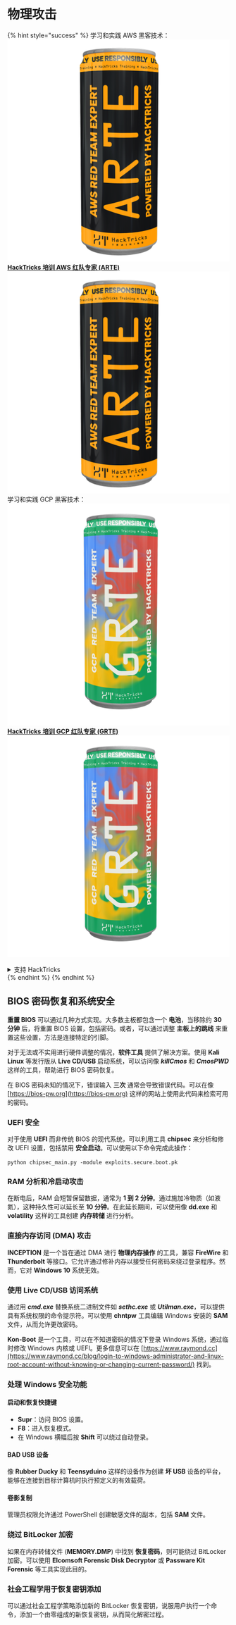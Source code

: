 # 物理攻击

{% hint style="success" %}
学习和实践 AWS 黑客技术：<img src="/.gitbook/assets/arte.png" alt="" data-size="line">[**HackTricks 培训 AWS 红队专家 (ARTE)**](https://training.hacktricks.xyz/courses/arte)<img src="/.gitbook/assets/arte.png" alt="" data-size="line">\
学习和实践 GCP 黑客技术：<img src="/.gitbook/assets/grte.png" alt="" data-size="line">[**HackTricks 培训 GCP 红队专家 (GRTE)**<img src="/.gitbook/assets/grte.png" alt="" data-size="line">](https://training.hacktricks.xyz/courses/grte)

<details>

<summary>支持 HackTricks</summary>

* 查看 [**订阅计划**](https://github.com/sponsors/carlospolop)!
* **加入** 💬 [**Discord 群组**](https://discord.gg/hRep4RUj7f) 或 [**Telegram 群组**](https://t.me/peass) 或 **关注** 我们的 **Twitter** 🐦 [**@hacktricks\_live**](https://twitter.com/hacktricks\_live)**.**
* **通过向** [**HackTricks**](https://github.com/carlospolop/hacktricks) 和 [**HackTricks Cloud**](https://github.com/carlospolop/hacktricks-cloud) GitHub 仓库提交 PR 分享黑客技巧。

</details>
{% endhint %}
{% endhint %}

## BIOS 密码恢复和系统安全

**重置 BIOS** 可以通过几种方式实现。大多数主板都包含一个 **电池**，当移除约 **30 分钟** 后，将重置 BIOS 设置，包括密码。或者，可以通过调整 **主板上的跳线** 来重置这些设置，方法是连接特定的引脚。

对于无法或不实用进行硬件调整的情况，**软件工具** 提供了解决方案。使用 **Kali Linux** 等发行版从 **Live CD/USB** 启动系统，可以访问像 **_killCmos_** 和 **_CmosPWD_** 这样的工具，帮助进行 BIOS 密码恢复。

在 BIOS 密码未知的情况下，错误输入 **三次** 通常会导致错误代码。可以在像 [https://bios-pw.org](https://bios-pw.org) 这样的网站上使用此代码来检索可用的密码。

### UEFI 安全

对于使用 **UEFI** 而非传统 BIOS 的现代系统，可以利用工具 **chipsec** 来分析和修改 UEFI 设置，包括禁用 **安全启动**。可以使用以下命令完成此操作：

`python chipsec_main.py -module exploits.secure.boot.pk`

### RAM 分析和冷启动攻击

在断电后，RAM 会短暂保留数据，通常为 **1 到 2 分钟**。通过施加冷物质（如液氮），这种持久性可以延长至 **10 分钟**。在此延长期间，可以使用像 **dd.exe** 和 **volatility** 这样的工具创建 **内存转储** 进行分析。

### 直接内存访问 (DMA) 攻击

**INCEPTION** 是一个旨在通过 DMA 进行 **物理内存操作** 的工具，兼容 **FireWire** 和 **Thunderbolt** 等接口。它允许通过修补内存以接受任何密码来绕过登录程序。然而，它对 **Windows 10** 系统无效。

### 使用 Live CD/USB 访问系统

通过用 **_cmd.exe_** 替换系统二进制文件如 **_sethc.exe_** 或 **_Utilman.exe_**，可以提供具有系统权限的命令提示符。可以使用 **chntpw** 工具编辑 Windows 安装的 **SAM** 文件，从而允许更改密码。

**Kon-Boot** 是一个工具，可以在不知道密码的情况下登录 Windows 系统，通过临时修改 Windows 内核或 UEFI。更多信息可以在 [https://www.raymond.cc](https://www.raymond.cc/blog/login-to-windows-administrator-and-linux-root-account-without-knowing-or-changing-current-password/) 找到。

### 处理 Windows 安全功能

#### 启动和恢复快捷键

- **Supr**：访问 BIOS 设置。
- **F8**：进入恢复模式。
- 在 Windows 横幅后按 **Shift** 可以绕过自动登录。

#### BAD USB 设备

像 **Rubber Ducky** 和 **Teensyduino** 这样的设备作为创建 **坏 USB** 设备的平台，能够在连接到目标计算机时执行预定义的有效载荷。

#### 卷影复制

管理员权限允许通过 PowerShell 创建敏感文件的副本，包括 **SAM** 文件。

### 绕过 BitLocker 加密

如果在内存转储文件 (**MEMORY.DMP**) 中找到 **恢复密码**，则可能绕过 BitLocker 加密。可以使用 **Elcomsoft Forensic Disk Decryptor** 或 **Passware Kit Forensic** 等工具实现此目的。

### 社会工程学用于恢复密钥添加

可以通过社会工程学策略添加新的 BitLocker 恢复密钥，说服用户执行一个命令，添加一个由零组成的新恢复密钥，从而简化解密过程。
